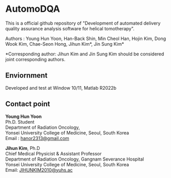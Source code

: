 # AutomoDQA

This is a official github repository of "Development of automated delivery quality assurance analysis software for helical tomotherapy".

Authors :
Young Hun Yoon, Han-Back Shin, Min Cheol Han, Hojin Kim, Dong Wook Kim, Chae-Seon Hong, Jihun Kim*, Jin Sung Kim*

*Corresponding author: Jihun Kim and Jin Sung Kim should be considered joint corresponding authors.

## Enviornment

Developed and test at Window 10/11, Matlab R2022b

## Contact point

__Young Hun Yoon__ <br/>
Ph.D. Student<br/>
Department of Radiation Oncology,<br/>
Yonsei University College of Medicine, Seoul, South Korea<br/>
Email : hanor2313@gmail.com

__Jihun Kim__, Ph.D<br/>
Chief Medical Physicist & Assistant Professor<br/>
Department of Radiation Oncology, Gangnam Severance Hospital<br/>
Yonsei University College of Medicine, Seoul, South Korea<br/>
Email: JIHUNKIM2010@yuhs.ac
